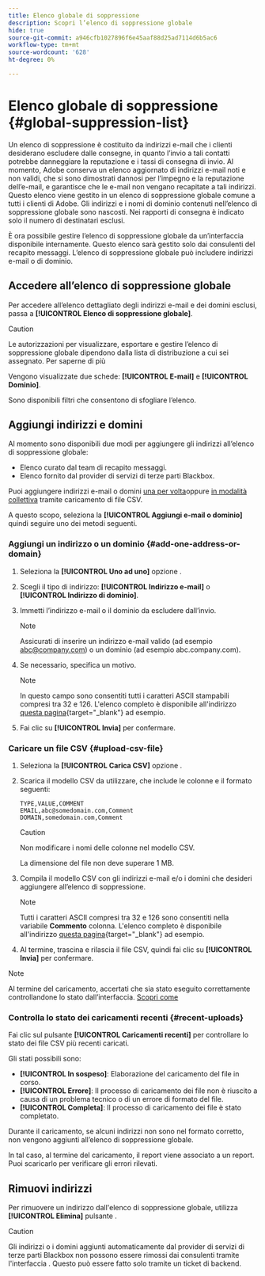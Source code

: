 ```yaml
---
title: Elenco globale di soppressione
description: Scopri l’elenco di soppressione globale
hide: true
source-git-commit: a946cfb1027896f6e45aaf88d25ad7114d6b5ac6
workflow-type: tm+mt
source-wordcount: '628'
ht-degree: 0%

---
```


# Elenco globale di soppressione {#global-suppression-list}

Un elenco di soppressione è costituito da indirizzi e-mail che i clienti desiderano escludere dalle consegne, in quanto l’invio a tali contatti potrebbe danneggiare la reputazione e i tassi di consegna di invio. Al momento, Adobe conserva un elenco aggiornato di indirizzi e-mail noti e non validi, che si sono dimostrati dannosi per l’impegno e la reputazione dell’e-mail, e garantisce che le e-mail non vengano recapitate a tali indirizzi. Questo elenco viene gestito in un elenco di soppressione globale comune a tutti i clienti di Adobe. Gli indirizzi e i nomi di dominio contenuti nell’elenco di soppressione globale sono nascosti. Nei rapporti di consegna è indicato solo il numero di destinatari esclusi.

È ora possibile gestire l’elenco di soppressione globale da un’interfaccia disponibile internamente. Questo elenco sarà gestito solo dai consulenti del recapito messaggi. L’elenco di soppressione globale può includere indirizzi e-mail o di dominio.

## Accedere all’elenco di soppressione globale

Per accedere all’elenco dettagliato degli indirizzi e-mail e dei domini esclusi, passa a **[!UICONTROL Elenco di soppressione globale]**.

>[!CAUTION]
>
>Le autorizzazioni per visualizzare, esportare e gestire l’elenco di soppressione globale dipendono dalla lista di distribuzione a cui sei assegnato. Per saperne di più

Vengono visualizzate due schede: **[!UICONTROL E-mail]** e **[!UICONTROL Dominio]**.

Sono disponibili filtri che consentono di sfogliare l’elenco.

## Aggiungi indirizzi e domini

Al momento sono disponibili due modi per aggiungere gli indirizzi all’elenco di soppressione globale:

* Elenco curato dal team di recapito messaggi.
* Elenco fornito dal provider di servizi di terze parti Blackbox.

Puoi aggiungere indirizzi e-mail o domini [una per volta](#add-one-address-or-domain)oppure [in modalità collettiva](#upload-csv-file) tramite caricamento di file CSV.

A questo scopo, seleziona la **[!UICONTROL Aggiungi e-mail o dominio]** quindi seguire uno dei metodi seguenti.

### Aggiungi un indirizzo o un dominio {#add-one-address-or-domain}

1. Seleziona la **[!UICONTROL Uno ad uno]** opzione .

1. Scegli il tipo di indirizzo: **[!UICONTROL Indirizzo e-mail]** o **[!UICONTROL Indirizzo di dominio]**.

1. Immetti l’indirizzo e-mail o il dominio da escludere dall’invio.

   >[!NOTE]
   >
   >Assicurati di inserire un indirizzo e-mail valido (ad esempio abc@company.com) o un dominio (ad esempio abc.company.com).

1. Se necessario, specifica un motivo.

   >[!NOTE]
   >
   >In questo campo sono consentiti tutti i caratteri ASCII stampabili compresi tra 32 e 126. L&#39;elenco completo è disponibile all&#39;indirizzo [questa pagina](https://en.wikipedia.org/wiki/Wikipedia:ASCII#ASCII_printable_characters){target="_blank"} ad esempio.

1. Fai clic su **[!UICONTROL Invia]** per confermare.

### Caricare un file CSV {#upload-csv-file}

1. Seleziona la **[!UICONTROL Carica CSV]** opzione .

1. Scarica il modello CSV da utilizzare, che include le colonne e il formato seguenti:

   ```
   TYPE,VALUE,COMMENT
   EMAIL,abc@somedomain.com,Comment
   DOMAIN,somedomain.com,Comment
   ```
   >[!CAUTION]
   >
   >Non modificare i nomi delle colonne nel modello CSV.
   >
   >La dimensione del file non deve superare 1 MB.

1. Compila il modello CSV con gli indirizzi e-mail e/o i domini che desideri aggiungere all’elenco di soppressione.

   >[!NOTE]
   >
   >Tutti i caratteri ASCII compresi tra 32 e 126 sono consentiti nella variabile **Commento** colonna. L&#39;elenco completo è disponibile all&#39;indirizzo [questa pagina](https://en.wikipedia.org/wiki/Wikipedia:ASCII#ASCII_printable_characters){target="_blank"} ad esempio.

1. Al termine, trascina e rilascia il file CSV, quindi fai clic su **[!UICONTROL Invia]** per confermare.

>[!NOTE]
>
>Al termine del caricamento, accertati che sia stato eseguito correttamente controllandone lo stato dall’interfaccia. [Scopri come](#recent-uploads)

### Controlla lo stato dei caricamenti recenti {#recent-uploads}

Fai clic sul pulsante **[!UICONTROL Caricamenti recenti]** per controllare lo stato dei file CSV più recenti caricati.

Gli stati possibili sono:

* **[!UICONTROL In sospeso]**: Elaborazione del caricamento del file in corso.
* **[!UICONTROL Errore]**: Il processo di caricamento dei file non è riuscito a causa di un problema tecnico o di un errore di formato del file.
* **[!UICONTROL Completa]**: Il processo di caricamento dei file è stato completato.

Durante il caricamento, se alcuni indirizzi non sono nel formato corretto, non vengono aggiunti all’elenco di soppressione globale.

In tal caso, al termine del caricamento, il report viene associato a un report. Puoi scaricarlo per verificare gli errori rilevati.

## Rimuovi indirizzi

Per rimuovere un indirizzo dall&#39;elenco di soppressione globale, utilizza **[!UICONTROL Elimina]** pulsante .

>[!CAUTION]
>
>Gli indirizzi o i domini aggiunti automaticamente dal provider di servizi di terze parti Blackbox non possono essere rimossi dai consulenti tramite l&#39;interfaccia . Questo può essere fatto solo tramite un ticket di backend.

